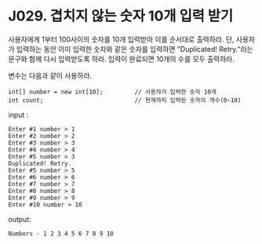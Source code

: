 # J029. 겹치지 않는 숫자 10개 입력 받기
사용자에게 1부터 100사이의 숫자를 10개 입력받아 이를 순서대로 출력하라. 단, 사용자가 입력하는 동안  이미 입력한 숫자와 같은 숫자를 입력하면 "Duplicated! Retry."라는 문구와 함께 다시 입력받도록 하라. 입력이 완료되면 10개의 수를 모두 출력하라.


변수는 다음과 같이 사용하라.
```
int[] number = new int[10];         // 사용자가 입력한 숫자 10개
int count;                          // 현재까지 입력된 숫자의 개수(0~10)
```

input :
```
Enter #1 number > 1
Enter #2 number > 2
Enter #3 number > 3
Enter #4 number > 4
Enter #5 number > 3
Duplicated! Retry.
Enter #5 number > 5
Enter #6 number > 6
Enter #7 number > 7
Enter #8 number > 8
Enter #9 number > 9
Enter #10 number > 10
```
output:
```
Numbers - 1 2 3 4 5 6 7 8 9 10
```